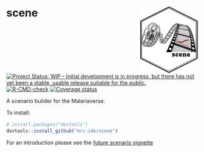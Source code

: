 
<!-- README.md is generated from README.Rmd. Please edit that file -->

# scene <img src="man/figures/scene.png" align="right" width=30% height=30% />

<!-- badges: start -->

[![Project Status: WIP – Initial development is in progress, but there
has not yet been a stable, usable release suitable for the
public.](https://www.repostatus.org/badges/latest/wip.svg)](https://www.repostatus.org/#wip)
[![R-CMD-check](https://github.com/mrc-ide/scene/workflows/R-CMD-check/badge.svg)](https://github.com/mrc-ide/scene/actions)
[![Coverage
status](https://codecov.io/gh/mrc-ide/peeps/branch/main/graph/badge.svg)](https://codecov.io/github/mrc-ide/scene)
<!-- badges: end -->

A scenario builder for the Malariaverse.

To install:

``` r
# install.packages("devtools")
devtools::install_github("mrc-ide/scene")
```

For an introduction please see the [future scenario
vignette](https://mrc-ide.github.io/scene/articles/future-scenario.html)
